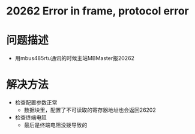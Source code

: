 # 20262 Error in frame, protocol error

# 问题描述

- 用mbus485rtu通讯的时候主站MBMaster报20262

# 解决方法

- 检查配置参数正常
    - 数据块里，配置了不可读取的寄存器地址也会返回26202
- 检查终端电阻
    - 最后是终端电阻没拨导致的
